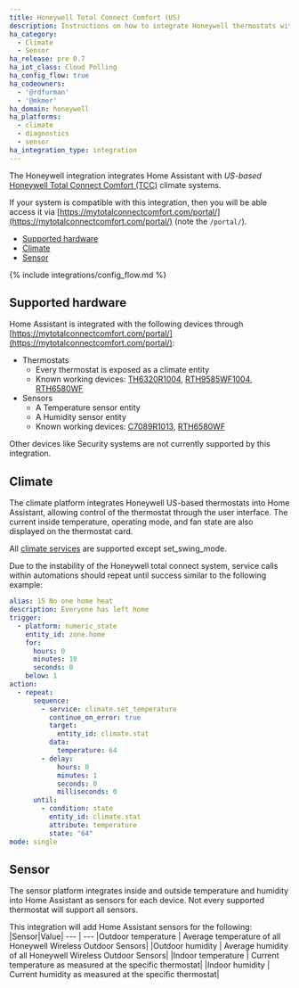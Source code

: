 ```yaml
---
title: Honeywell Total Connect Comfort (US)
description: Instructions on how to integrate Honeywell thermostats within Home Assistant.
ha_category:
  - Climate
  - Sensor
ha_release: pre 0.7
ha_iot_class: Cloud Polling
ha_config_flow: true
ha_codeowners:
  - '@rdfurman'
  - '@mkmer'
ha_domain: honeywell
ha_platforms:
  - climate
  - diagnostics
  - sensor
ha_integration_type: integration
---
```


The Honeywell integration integrates Home Assistant with _US-based_ [Honeywell Total Connect Comfort (TCC)](https://mytotalconnectcomfort.com/portal/) climate systems.

If your system is compatible with this integration, then you will be able access it via [https://mytotalconnectcomfort.com/portal/](https://mytotalconnectcomfort.com/portal/) (note the `/portal/`).

- [Supported hardware](#supported-hardware)
- [Climate](#climate)
- [Sensor](#sensor)

{% include integrations/config_flow.md %}

## Supported hardware

Home Assistant is integrated with the following devices through [https://mytotalconnectcomfort.com/portal/](https://mytotalconnectcomfort.com/portal/):

- Thermostats
  - Every thermostat is exposed as a climate entity
  - Known working devices: [TH6320R1004](https://customer.resideo.com/en-US/Pages/Product.aspx?cat=HonECC%2520Catalog&pid=TH6320R1004/U), [RTH9585WF1004](https://www.honeywellhome.com/us/en/products/air/thermostats/wifi-thermostats/wifi-color-touchscreen-thermostat-rth9585wf1004-u/), [RTH6580WF](https://www.honeywellhome.com/us/en/products/air/thermostats/wifi-thermostats/wifi-7-day-programmable-thermostat-rth6580wf1001-u1/)
- Sensors
  - A Temperature sensor entity
  - A Humidity sensor entity
  - Known working devices: [C7089R1013](https://customer.resideo.com/en-US/Pages/Product.aspx?cat=HonECC%20Catalog&pid=C7089R1013/U), [RTH6580WF](https://www.honeywellhome.com/us/en/products/air/thermostats/wifi-thermostats/wifi-7-day-programmable-thermostat-rth6580wf1001-u1/)

Other devices like Security systems are not currently supported by this integration.

## Climate

The climate platform integrates Honeywell US-based thermostats into Home Assistant, allowing control of the thermostat through the user interface. The current inside temperature, operating mode, and fan state are also displayed on the thermostat card.

All [climate services](/integrations/climate) are supported except set_swing_mode.

Due to the instability of the Honeywell total connect system, service calls within automations should repeat until success similar to the following example:

```yaml
alias: 15 No one home heat
description: Everyone has left home
trigger:
  - platform: numeric_state
    entity_id: zone.home
    for:
      hours: 0
      minutes: 10
      seconds: 0
    below: 1
action:
  - repeat:
      sequence:
        - service: climate.set_temperature
          continue_on_error: true
          target:
            entity_id: climate.stat
          data:
            temperature: 64
        - delay:
            hours: 0
            minutes: 1
            seconds: 0
            milliseconds: 0
      until:
        - condition: state
          entity_id: climate.stat
          attribute: temperature
          state: "64"
mode: single
```

## Sensor

The sensor platform integrates inside and outside temperature and humidity into Home Assistant as sensors for each device. Not every supported thermostat will support all sensors.

This integration will add Home Assistant sensors for the following:
|Sensor|Value|
--- | ---
|Outdoor temperature | Average temperature of all Honeywell Wireless Outdoor Sensors|
|Outdoor humidity | Average humidity of all Honeywell Wireless Outdoor Sensors|
|Indoor temperature | Current temperature as measured at the specific thermostat|
|Indoor humidity | Current humidity as measured at the specific thermostat|
